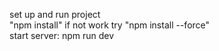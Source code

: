 set up and run project <br/>
"npm install" if not work try "npm install --force" <br/>
start server: npm run dev
